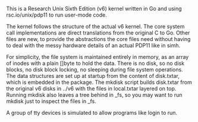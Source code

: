 This is a Research Unix Sixth Edition (v6) kernel written in Go
and using rsc.io/unix/pdp11 to run user-mode code.

The kernel follows the structure of the actual v6 kernel.
The core system call implementations are direct translations
from the original C to Go. Other files are new, to provide
the abstractions the core files need without having to deal
with the messy hardware details of an actual PDP11 like
in simh.

For simplicity, the file system is maintained entirely in memory,
as an array of inodes with a plain []byte to hold the data.
There is no disk, so no disk blocks, no disk block locking,
no sleeping during file system operations.
The data structures are set up at startup from the content
of disk.txtar, which is embedded in the package.
The mkdisk script builds disk.txtar from the original v6 disks
in ../v6 with the files in local.txtar layered on top.
Running mkdisk also leaves a tree behind in _fs, so you may
want to run mkdisk just to inspect the files in _fs.

A group of tty devices is simulated to allow programs like login to run.

